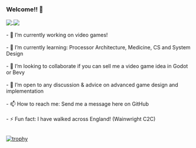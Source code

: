 <!--[![MasterHead](D:\GithubProfile\bannersynth.png)](https://github.com/Gleaminggorillas) -->

### Welcome!! 👋
  
  
<!--
**Gleaminggorillas/Gleaminggorillas** is a ✨ _special_ ✨ repository because its `README.md` (this file) appears on your GitHub profile.

[![Anurag's GitHub stats](https://github-readme-stats.vercel.app/api?username=Gleaminggorillas&count_private=true&show_icons=true&theme=synthwave)
)](https://github.com/anuraghazra/github-readme-stats)

[![Top Langs](https://github-readme-stats.vercel.app/api/top-langs/?username=Gleaminggorillas&hide=ruby,shell,rebol&theme=synthwave)](https://github.com/anuraghazra/github-readme-stats)]
-->

<a href="https://github.com/anuraghazra/github-readme-stats">
  <img align="center" src="https://github-readme-stats.vercel.app/api?username=Gleaminggorillas&count_private=true&show_icons=true&theme=synthwave" />
</a>
<a href="https://github.com/anuraghazra/top-langs">
  <img align="center" src="https://github-readme-stats.vercel.app/api/top-langs/?username=Gleaminggorillas&hide=ruby,rebol,javascript,css&theme=synthwave" />
</a>
<br/><br/>
- 🔭 I’m currently working on video games!
<br/><br/>
- 🌱 I’m currently learning: Processor Architecture, Medicine, CS and System Design
<br/><br/>
- 👯 I’m looking to collaborate if you can sell me a video game idea in Godot or Bevy
<br/><br/>
- 🤔 I’m open to any discussion & advice on advanced game design and implementation
<br/><br/>
<!-- - 💬 Ask me about ... -->
- 📫 How to reach me: Send me a message here on GitHub
<br/><br/>
<!-- - 😄 Pronouns: ... -->
- ⚡ Fun fact: I have walked across England! (Wainwright C2C)
<br/><br/>

[![trophy](https://github-profile-trophy.vercel.app/?username=Gleaminggorillas&theme=gruvbox&magin-h=30&column=7)](https://github.com/ryo-ma/github-profile-trophy)
